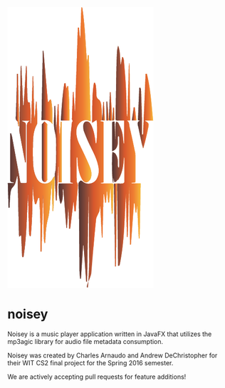 ![Noisey Logo](https://github.com/dechristopher/noisey/blob/master/src/application/splashScreen.png "Noisey Logo")

# noisey

Noisey is a music player application written in JavaFX that utilizes the mp3agic library for audio file metadata consumption.

Noisey was created by Charles Arnaudo and Andrew DeChristopher for their WIT CS2 final project for the Spring 2016 semester.

We are actively accepting pull requests for feature additions!
